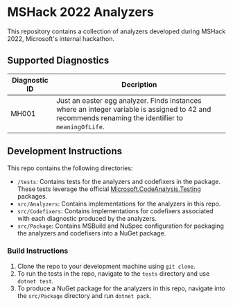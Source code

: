 # MSHack 2022 Analyzers

This repository contains a collection of analyzers developed during MSHack 2022, Microsoft's internal hackathon.

## Supported Diagnostics

| Diagnostic ID | Decription                                                                                                                                          |
| ------------- | --------------------------------------------------------------------------------------------------------------------------------------------------- |
| MH001         | Just an easter egg analyzer. Finds instances where an integer variable is assigned to 42 and recommends renaming the identifier to `meaningOfLife`. |

## Development Instructions

This repo contains the following directories:

- `/tests`: Contains tests for the analyzers and codefixers in the package. These tests leverage the official [Microsoft.CodeAnalysis.Testing](https://github.com/dotnet/roslyn-sdk/blob/main/src/Microsoft.CodeAnalysis.Testing/README.md) packages.
- `src/Analyzers`: Contains implementations for the analyzers in this repo.
- `src/Codefixers`: Contains implementations for codefixers associated with each diagnostic produced by the analyzers.
- `src/Package`: Contains MSBuild and NuSpec configuration for packaging the analyzers and codefixers into a NuGet package.

### Build Instructions

1. Clone the repo to your development machine using `git clone`.
2. To run the tests in the repo, navigate to the `tests` directory and use `dotnet test`.
3. To produce a NuGet package for the analyzers in this repo, navigate into the `src/Package` directory and run `dotnet pack`.
